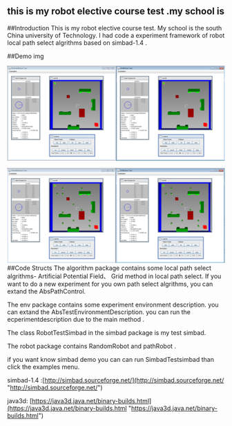 ## this is my robot elective course test .my school is 

##Introduction
This is my robot elective course test. My school is the south China university of Technology. I had code a experiment framework of robot local path select algrithms based on simbad-1.4 .

##Demo img

![](https://github.com/xxxzhi/local-path-planning-simbad-robot-/blob/master/demo1.png?raw=true)


![](https://github.com/xxxzhi/local-path-planning-simbad-robot-/blob/master/demo2.png?raw=true)
##Code Structs
The algorithm package contains some local path select algrithms- Artificial Potential Field、 Grid method in local path select. If you want to do a new experiment for you own path select algrithms, you can extand the AbsPathControl. 

The env package contains some experiment environment description. you can extand the AbsTestEnvironmentDescription. you can run the ecperimentdescription due to the main method .

The class RobotTestSimbad in the simbad package is my test simbad.

The robot package contains RandomRobot and pathRobot . 

if you want know simbad demo you can can run SimbadTestsimbad than click the examples menu.


simbad-1.4 :[http://simbad.sourceforge.net/](http://simbad.sourceforge.net/ "http://simbad.sourceforge.net/")

java3d: [https://java3d.java.net/binary-builds.html](https://java3d.java.net/binary-builds.html "https://java3d.java.net/binary-builds.html")
